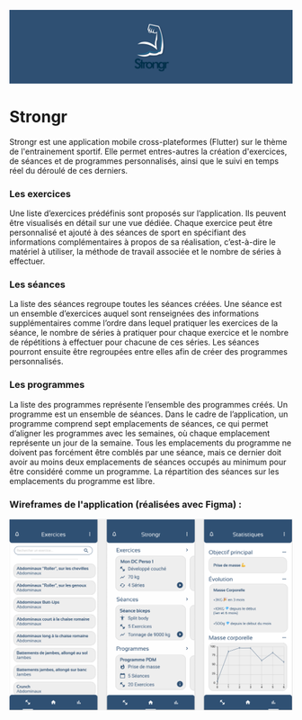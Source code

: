 ﻿![](img/banner.png)

# Strongr

Strongr est une application mobile cross-plateformes (Flutter) sur le thème de l'entrainement sportif. Elle permet entres-autres la création d'exercices, de séances et de programmes personnalisés, ainsi que le suivi en temps réel du déroulé de ces derniers.

### Les exercices

Une liste d’exercices prédéfinis sont proposés sur l’application. Ils peuvent être visualisés en détail sur une vue dédiée. Chaque exercice peut être personnalisé et ajouté à des séances de sport en spécifiant des informations complémentaires à propos de sa réalisation, c’est-à-dire le matériel à utiliser, la méthode de travail associée et le nombre de séries à effectuer.

### Les séances

La liste des séances regroupe toutes les séances créées. Une séance est un ensemble d’exercices auquel sont renseignées des informations supplémentaires comme l’ordre dans lequel pratiquer les exercices de la séance, le nombre de séries à pratiquer pour chaque exercice et le nombre de répétitions à effectuer pour chacune de ces séries. Les séances pourront ensuite être regroupées entre elles afin de créer des programmes personnalisés.

### Les programmes 

La liste des programmes représente l’ensemble des programmes créés. Un programme est un ensemble de séances. Dans le cadre de l’application, un programme comprend sept emplacements de séances, ce qui permet d’aligner les programmes avec les semaines, où chaque emplacement représente un jour de la semaine. Tous les emplacements du programme ne doivent pas forcément être comblés par une séance, mais ce dernier doit avoir au moins deux emplacements de séances occupés au minimum pour être considéré comme un programme. La répartition des séances sur les emplacements du programme est libre.

### Wireframes de l'application (réalisées avec Figma) :

![](img/wireframes.png)